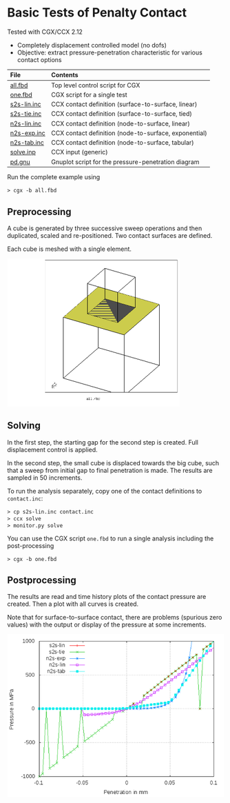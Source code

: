 # Basic Tests of Penalty Contact
Tested with CGX/CCX 2.12

+ Completely displacement controlled model (no dofs)
+ Objective: extract pressure-penetration characteristic for various contact options

| File                       | Contents                                      |
| :-------------             | :-------------                                |
| [all.fbd](all.fbd)         | Top level control script for CGX              |
| [one.fbd](one.fbd)         | CGX script for a single test                  |
| [s2s-lin.inc](s2s-lin.inc) | CCX contact definition (surface-to-surface, linear)        |
| [s2s-tie.inc](s2s-tie.inc) | CCX contact definition (surface-to-surface, tied)        |
| [n2s-lin.inc](n2s-lin.inc) | CCX contact definition (node-to-surface, linear)        |
| [n2s-exp.inc](n2s-exp.inc) | CCX contact definition (node-to-surface, exponential)        |
| [n2s-tab.inc](n2s-tab.inc) | CCX contact definition (node-to-surface, tabular)        |
| [solve.inp](solve.inp)     | CCX input (generic)      |
| [pd.gnu](pd.gnu)           | Gnuplot script for the pressure-penetration diagram      |

Run the complete example using
```
> cgx -b all.fbd
```
## Preprocessing

A cube is generated by three successive sweep operations and then duplicated,
scaled and re-positioned.
Two contact surfaces are defined.

Each cube is meshed with a single element.

<img src="contact.png" title="Pressure-penetration characteristic" width=400>

## Solving
In the first step, the starting gap for the second step is created. Full displacement control is applied.

In the second step, the small cube is displaced towards the big cube, such that a sweep from initial gap
to final penetration is made. The results are sampled in 50 increments.

To run the analysis separately, copy one of the contact definitions to `contact.inc`:
```
> cp s2s-lin.inc contact.inc
> ccx solve
> monitor.py solve
```
You can use the CGX script `one.fbd` to run a single analysis including the post-processing
```
> cgx -b one.fbd
```

## Postprocessing

The results are read and time history plots of the contact pressure are created. Then a
plot with all curves is created.

Note that for surface-to-surface contact, there are
problems (spurious zero values) with the output or display of the
pressure at some increments.

<img src="pd.png" title="Pressure-penetration characteristic">
